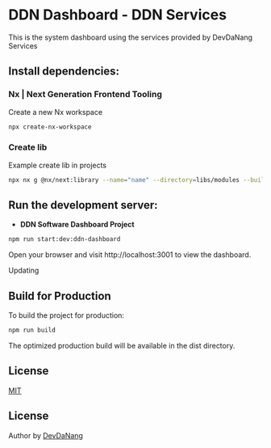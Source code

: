 # DDN Dashboard - DDN Services

This is the system dashboard using the services provided by DevDaNang Services

## Install dependencies:

### Nx | Next Generation Frontend Tooling

Create a new Nx workspace

```bash
npx create-nx-workspace
```

### Create lib

Example create lib in projects

```bash
npx nx g @nx/next:library --name="name" --directory=libs/modules --buildable --component --importPath=@ddnsoftware/"name" --publishable --routing
```

## Run the development server:

- **DDN Software Dashboard Project**

```bash
npm run start:dev:ddn-dashboard
```

Open your browser and visit http://localhost:3001 to view the dashboard.

Updating

## Build for Production

To build the project for production:

```bash
npm run build
```

The optimized production build will be available in the dist directory.

## License

[MIT](https://choosealicense.com/licenses/mit/)

## License

Author by [DevDaNang](https://github.com/qlongdevdn)
